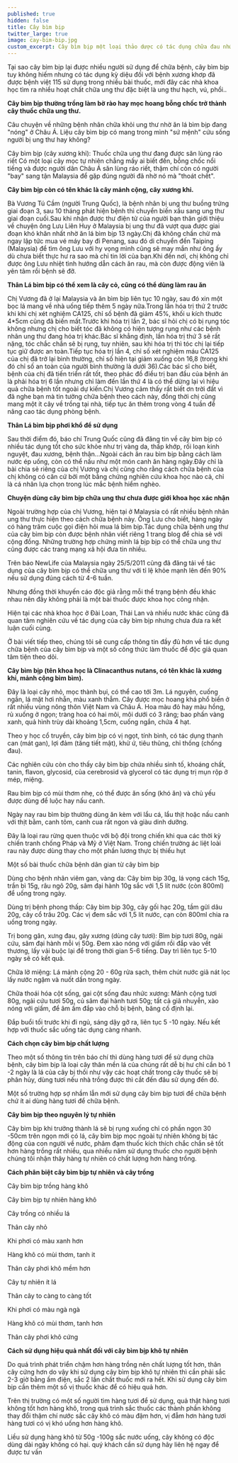 ```yaml
---
published: true
hidden: false
title: Cây bìm bịp
twitter_large: true
image: cay-bim-bip.jpg
custom_excerpt: Cây bìm bịp một loại thảo dược có tác dụng chữa đau nhức và điều trị bệnh ung thư hiệu quả.
---
```


Tại sao cây bìm bịp lại được nhiều người sử dụng để chữa bệnh, cây bìm bịp tuy không hiếm nhưng có tác dụng kỳ diệu đối với bệnh xương khơp đã được bệnh việt 115 sử dụng trong nhiều bài thuốc, mới đây các nhà khoa học tìm ra nhiều hoạt chất chữa ung thư đặc biệt là ung thư hạch, vú, phổi..

**Cây bìm bịp thường trồng làm bờ rào hay mọc hoang bỗng chốc trở thành cây thuốc chữa ung thư.**

Câu chuyện về những bệnh nhân chữa khỏi ung thư nhờ ăn lá bìm bịp đang "nóng" ở Châu Á. Liệu cây bìm bịp có mang trong mình "sứ mệnh" cứu sống người bị ung thư hay không?

Cây bìm bịp (cây xương khỉ): Thuốc chữa ung thư đang được săn lùng ráo riết Có một loại cây mọc tự nhiên chẳng mấy ai biết đến, bỗng chốc nổi tiếng và được người dân Châu Á săn lùng ráo riết, thậm chí còn có người "bay" sang tận Malaysia để gặp đúng người đã nhờ nó mà "thoát chết".

**Cây bìm bịp còn có tên khác là cây mảnh cộng, cây xương khỉ.**

Bà Vương Tú Cầm (người Trung Quốc), là bệnh nhân bị ung thư buồng trứng giai đoạn 3, sau 10 tháng phát hiện bệnh thì chuyển biến xấu sang ung thư giai đoạn cuối.Sau khi nhận được thư điện tử của người bạn thân giới thiệu về chuyện ông Lưu Liên Huy ở Malaysia bị ung thư đã vượt qua được giai đoạn khó khăn nhất nhờ ăn lá bìm bịp 13 ngày.Chị đã không chần chừ mà ngay lập tức mua vé máy bay đi Penang, sau đó di chuyển đến Taiping (Malaysia) để tìm ông Lưu với hy vọng mình cũng sẽ may mắn như ông ấy dù chưa biết thực hư ra sao mà chỉ tin lời của bạn.Khi đến nơi, chị không chỉ được ông Lưu nhiệt tình hướng dẫn cách ăn rau, mà còn được động viên là yên tâm rồi bệnh sẽ đỡ.

**Thân Lá bìm bịp có thể xem là cây cỏ, cũng có thể dùng làm rau ăn**

Chị Vương đã ở lại Malaysia và ăn bìm bịp liên tục 10 ngày, sau đó xin một bọc lá mang về nhà uống tiếp thêm 5 ngày nữa.Trong lần hóa trị thứ 2 trước khi khi chị xét nghiệm CA125, chỉ số bệnh đã giảm 45%, khối u kích thước 4*5cm cũng đã biến mất.Trước khi hóa trị lần 2, bác sĩ hỏi chị có bị rụng tóc không nhưng chị cho biết tóc đã không có hiện tượng rụng như các bệnh nhân ung thư đang hóa trị khác.Bác sĩ khẳng định, lần hóa trị thứ 3 sẽ rất nặng, tóc chắc chắn sẽ bị rụng, tuy nhiên, sau khi hóa trị thì tóc chị lại tiếp tục giữ được an toàn.Tiếp tục hóa trị lần 4, chỉ số xét nghiệm máu CA125 của chị đã trở lại bình thường, chỉ số hiện tại giảm xuống còn 16,8 (trong khi đó chỉ số an toàn của người bình thường là dưới 36).Các bác sĩ cho biết, bệnh của chị đã tiến triển rất tốt, theo phác đồ điều trị ban đầu của bệnh án là phải hóa trị 6 lần nhưng chỉ làm đến lần thứ 4 là có thể dừng lại vì hiệu quả chữa bệnh tốt ngoài dự kiến.Chị Vương cảm thấy rất biết ơn trời đất vì đã nghe bạn mà tin tưởng chữa bệnh theo cách này, đồng thời chị cũng mang một ít cây về trồng tại nhà, tiếp tục ăn thêm trong vòng 4 tuần để nâng cao tác dụng phòng bệnh.

**Thân Lá bìm bịp phơi khổ để sử dụng**

Sau thời điểm đó, báo chí Trung Quốc cũng đã đăng tin về cây bìm bịp có nhiều tác dụng tốt cho sức khỏe như trị vàng da, thấp khớp, rối loạn kinh nguyệt, đau xương, bệnh thận…Ngoài cách ăn rau bìm bịp bằng cách làm nước ép uống, còn có thể nấu như một món canh ăn hàng ngày.Đây chỉ là bài chia sẻ riêng của chị Vương và chị cũng cho rằng cách chữa bệnh của chị không có căn cứ bởi một bằng chứng nghiên cứu khoa học nào cả, chỉ là cá nhân lựa chọn trong lúc mắc bệnh hiểm nghèo.

**Chuyện dùng cây bìm bịp chữa ung thư chưa được giới khoa học xác nhận**

Ngoài trường hợp của chị Vương, hiện tại ở Malaysia có rất nhiều bệnh nhân ung thư thực hiện theo cách chữa bệnh này. Ông Lưu cho biết, hàng ngày có hàng trăm cuộc gọi điện hỏi mua lá bìm bịp.Tác dụng chữa bệnh ung thư của cây bìm bịp còn được bệnh nhân viết riêng 1 trang blog để chia sẻ với cộng đồng. Những trường hợp chứng minh lá bịp bịp có thể chữa ung thư cũng được các trang mạng xã hội đưa tin nhiều.

Trên báo NewLife của Malaysia ngày 25/5/2011 cũng đã đăng tải về tác dụng của cây bìm bịp có thể chữa ung thư với tỉ lệ khỏe mạnh lên đến 90% nếu sử dụng đúng cách từ 4-6 tuần.

Nhưng đồng thời khuyến cáo độc giả rằng mỗi thể trạng bệnh đều khác nhau nên đây không phải là một bài thuốc được khoa học công nhận.

Hiện tại các nhà khoa học ở Đài Loan, Thái Lan và nhiều nước khác cũng đã quan tâm nghiên cứu về tác dụng của cây bìm bịp nhưng chưa đưa ra kết luận cuối cùng.

Ở bài viết tiếp theo, chúng tôi sẽ cung cấp thông tin đầy đủ hơn về tác dụng chữa bệnh của cây bìm bịp và một số công thức làm thuốc để độc giả quan tâm tiện theo dõi.

**Cây bìm bịp (tên khoa học là Clinacanthus nutans, có tên khác là xương khỉ, mảnh cộng bìm bìm).**

Đây là loại cây nhỏ, mọc thành bụi, có thể cao tới 3m. Lá nguyên, cuống ngắn, lá mặt hơi nhẵn, màu xanh thẫm. Cây được mọc hoang khá phổ biến ở rất nhiều vùng nông thôn Việt Nam và Châu Á. Hoa màu đỏ hay màu hồng, rủ xuống ở ngọn; tràng hoa có hai môi, môi dưới có 3 răng; bao phấn vàng xanh, quả hình trùy dài khoảng 1,5cm, cuống ngắn, chứa 4 hạt.

Theo y học cổ truyền, cây bìm bịp có vị ngọt, tính bình, có tác dụng thanh can (mát gan), lợi đảm (tăng tiết mật), khử ứ, tiêu thũng, chỉ thống (chống đau).

Các nghiên cứu còn cho thấy cây bìm bịp chứa nhiều sinh tố, khoáng chất, tanin, flavon, glycosid, của cerebrosid và glycerol có tác dụng trị mụn rộp ở mép, miệng.

Rau bìm bịp có mùi thơm nhẹ, có thể được ăn sống (khó ăn) và chủ yếu được dùng để luộc hay nấu canh.

Ngày nay rau bìm bịp thường dùng ăn kèm với lẩu cá, lẩu thịt hoặc nấu canh với thịt bằm, canh tôm, canh cua rất ngon và giàu dinh dưỡng.

Đây là loại rau rừng quen thuộc với bộ đội trong chiến khi qua các thời kỳ chiến tranh chống Pháp và Mỹ ở Việt Nam. Trong chiến trường ác liệt loài rau này được dùng thay cho một phần lương thực bị thiếu hụt
 
Một số bài thuốc chữa bệnh dân gian từ cây bìm bịp

Dùng cho bệnh nhân viêm gan, vàng da: Cây bìm bịp 30g, lá vọng cách 15g, trần bì 15g, râu ngô 20g, sâm đại hành 10g sắc với 1,5 lít nước (còn 800ml) để uống trong ngày.

Dùng trị bệnh phong thấp: Cây bìm bịp 30g, cây gối hạc 20g, tầm gửi dâu 20g, cây cổ trâu 20g. Các vị đem sắc với 1,5 lít nước, cạn còn 800ml chia ra uống trong ngày.

Trị bong gân, xưng đau, gãy xương (dùng cây tươi): Bìm bịp tươi 80g, ngải cứu, sâm đại hành mỗi vị 50g. Đem xào nóng với giấm rồi đắp vào vết thương, lấy vải buộc lại để trong thời gian 5-6 tiếng. Day trì liên tục 5-10 ngày sẽ có kết quả.

Chữa lở miệng: Lá mảnh cộng 20 - 60g rửa sạch, thêm chút nước giã nát lọc lấy nước ngậm và nuốt dần trong ngày.

Chữa thoái hóa cột sống, gai cột sống đau nhức xương: Mảnh cộng tươi 80g, ngải cứu tươi 50g, củ sâm đại hành tươi 50g; tất cả giã nhuyễn, xào nóng với giấm, để âm ấm đắp vào chỗ bị bệnh, băng cố định lại.

Đắp buổi tối trước khi đi ngủ, sáng dậy gỡ ra, liên tục 5 -10 ngày. Nếu kết hợp với thuốc sắc uống tác dụng càng nhanh.

**Cách chọn cây bìm bịp chất lượng**

Theo một số thông tin trên báo chí thì dùng hàng tươi để sử dụng chữa bệnh, cây bìm bịp là loại cây thân mền lá của chúng rất dễ bị hư chỉ cần bỏ 1 -2 ngày là lá của cây bị thối như vậy các hoạt chất trong cây thuốc sẽ bị phân hủy, dùng tươi nếu nhà trồng được thì cắt đến đâu sử dụng đến đó.

Một số trường hợp sợ nhầm lẫn mới sử dụng cây bìm bịp tươi để chữa bệnh chứ ít ai dùng hàng tươi để chữa bệnh.

**Cây bìm bịp theo nguyên lý tự nhiên**

Cây bìm bịp khi trưởng thành lá sẽ bị rụng xuống chỉ có phần ngọn 30 -50cm trên ngọn mới có lá, cây bìm bịp mọc ngoài tự nhiên không bị tác động của con người về nước, phâm đạm thuốc kích thích chắc chắn sẽ tốt hơn hàng trồng rất nhiều, qua nhiều năm sử dụng thuốc cho người bệnh chúng tôi nhận thây hàng tự nhiên có chất lượng hơn hàng trồng.

**Cách phân biệt cây bìm bịp tự nhiên và cây trồng**


Cây bìm bịp trồng hàng khô

Cây bìm bịp tự nhiên hàng khô

Cây trồng có nhiều lá

Thân cây nhỏ

Khi phơi có màu xanh hơn

Hàng khô có mùi thơm, tanh it

Thân cây phơi khô mềm hơn

Cây tự nhiên ít lá

Thân cây to càng to càng tốt

Khi phơi có màu ngà ngà

Hàng khô có mùi thơm, tanh hơn

Thân cây phơi khô cứng

**Cách sử dụng hiệu quả nhất đối với cây bìm bịp khô tự nhiên**

Do quá trình phát triển chậm hơn hàng trồng nên chất lượng tốt hơn, thân cây cứng hơn do vậy khi sử dụng cây bìm bịp khô tự nhiên thì cần phải sắc 2-3 giờ bằng ấm điện, sắc 2 lần chất thuốc mới ra hết. Khi sử dụng cây bìm bịp cần thêm một số vị thuốc khác để có hiệu quả hơn.

Trên thị trường có một số người tìm hàng tươi để sử dụng, quả thật hàng tươi không tốt hơn hàng khô, trong quá trình sắc thuốc các thành phần không thay đổi thậm chí nước sắc cây khô có màu đậm hơn, vị đẫm hơn hàng tươi hàng tươi có vị khó uống hơn hàng khô.

Liều sử dụng hàng khô từ 50g -100g sắc nước uống, cây không có độc dùng dài ngày không có hại. quý khách cần sử dụng hãy liên hệ ngay để được tư vấn